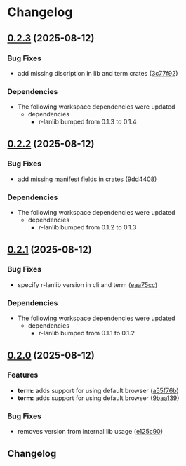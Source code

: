 # Changelog

## [0.2.3](https://github.com/robgonnella/r-lanscan/compare/r-lanterm-v0.2.2...r-lanterm-v0.2.3) (2025-08-12)


### Bug Fixes

* add missing discription in lib and term crates ([3c77f92](https://github.com/robgonnella/r-lanscan/commit/3c77f92c516e877daddd23821d5745cefa92eaac))


### Dependencies

* The following workspace dependencies were updated
  * dependencies
    * r-lanlib bumped from 0.1.3 to 0.1.4

## [0.2.2](https://github.com/robgonnella/r-lanscan/compare/r-lanterm-v0.2.1...r-lanterm-v0.2.2) (2025-08-12)


### Bug Fixes

* add missing manifest fields in crates ([9dd4408](https://github.com/robgonnella/r-lanscan/commit/9dd44089b5f8b11e8e34f8027baa2729e386f970))


### Dependencies

* The following workspace dependencies were updated
  * dependencies
    * r-lanlib bumped from 0.1.2 to 0.1.3

## [0.2.1](https://github.com/robgonnella/r-lanscan/compare/r-lanterm-v0.2.0...r-lanterm-v0.2.1) (2025-08-12)


### Bug Fixes

* specify r-lanlib version in cli and term ([eaa75cc](https://github.com/robgonnella/r-lanscan/commit/eaa75ccc744bea4b5438bf102756f35a44c6070b))


### Dependencies

* The following workspace dependencies were updated
  * dependencies
    * r-lanlib bumped from 0.1.1 to 0.1.2

## [0.2.0](https://github.com/robgonnella/r-lanscan/compare/r-lanterm-v0.1.0...r-lanterm-v0.2.0) (2025-08-12)


### Features

* **term:** adds support for using default browser ([a55f76b](https://github.com/robgonnella/r-lanscan/commit/a55f76b798bef19e235ae48c6cfe80cfd4373f67))
* **term:** adds support for using default browser ([9baa139](https://github.com/robgonnella/r-lanscan/commit/9baa13998fbbe595fad91e0cf747f6fcb80676b2))


### Bug Fixes

* removes version from internal lib usage ([e125c90](https://github.com/robgonnella/r-lanscan/commit/e125c90d5506e2b2f94187e1025936ba198608ae))

## Changelog
